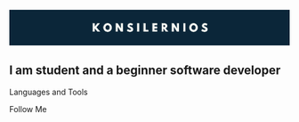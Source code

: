 ![Header](https://github.com/konsilerinos/konsilerinos/blob/main/Assets/title.png)

## I am student and a beginner software developer

Languages and Tools

Follow Me
